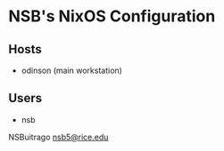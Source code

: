 # NSB's NixOS Configuration

## Hosts

- odinson (main workstation)

## Users

- nsb

NSBuitrago <nsb5@rice.edu>
